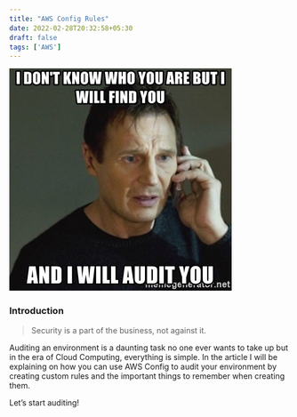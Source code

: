 ```yaml
---
title: "AWS Config Rules"
date: 2022-02-28T20:32:58+05:30
draft: false
tags: ['AWS']
---
```


![config meme](/config_meme.jpeg#center)

### Introduction

> Security is a part of the business, not against it.

Auditing an environment is a daunting task no one ever wants to take up but in the era of Cloud Computing, everything is simple. In the article I will be 
explaining on how you can use AWS Config to audit your environment by creating custom rules and the important things to remember when creating them.

Let’s start auditing!